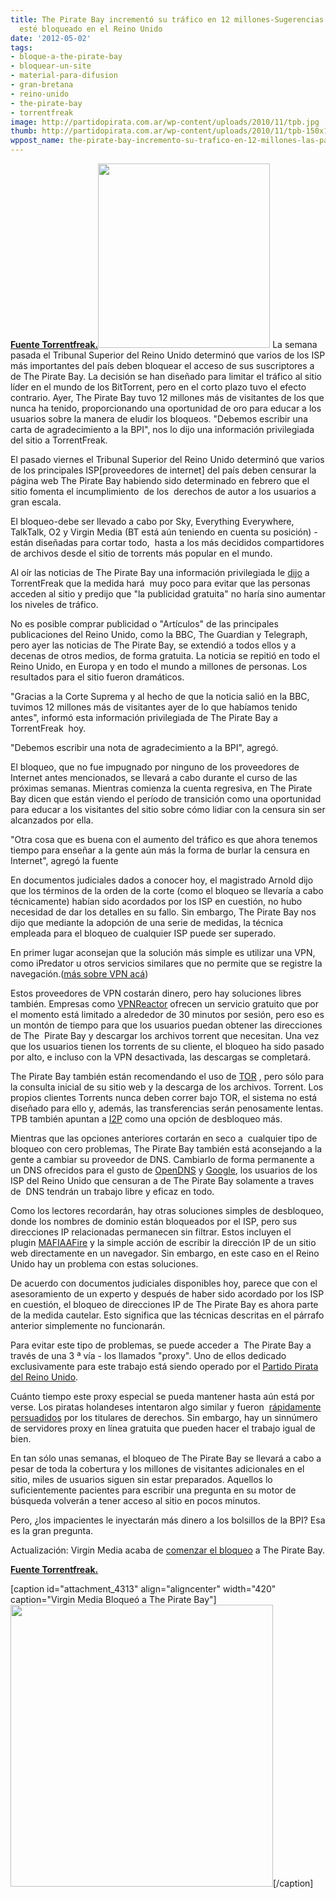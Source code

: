 ```yaml
---
title: The Pirate Bay incrementó su tráfico en 12 millones-Sugerencias para cuando
  esté bloqueado en el Reino Unido
date: '2012-05-02'
tags:
- bloque-a-the-pirate-bay
- bloquear-un-site
- material-para-difusion
- gran-bretana
- reino-unido
- the-pirate-bay
- torrentfreak
image: http://partidopirata.com.ar/wp-content/uploads/2010/11/tpb.jpg
thumb: http://partidopirata.com.ar/wp-content/uploads/2010/11/tpb-150x150.jpg
wppost_name: the-pirate-bay-incremento-su-trafico-en-12-millones-las-participaciones-de-los-paises-donde-fue-bloqueado
---
```


<strong><a href="https://torrentfreak.com/pirate-bay-enjoys-12-million-traffic-boost-shares-unblocking-tips-120502/" target="_blank">Fuente Torrentfreak.</a></strong><a href="http://partidopirata.com.ar/wp-content/uploads/2010/11/tpb.jpg"><img class="alignright size-full wp-image-243" title="The Pirate Bay" src="http://partidopirata.com.ar/wp-content/uploads/2010/11/tpb.jpg" alt="" width="275" height="295" /></a>
La semana pasada el Tribunal Superior del Reino Unido determinó que varios de los ISP más importantes del país deben bloquear el acceso de sus suscriptores a de The Pirate Bay. La decisión se han diseñado para limitar el tráfico al sitio líder en el mundo de los BitTorrent, pero en el corto plazo tuvo el efecto contrario. Ayer, The Pirate Bay tuvo 12 millones más de visitantes de los que nunca ha tenido, proporcionando una oportunidad de oro para educar a los usuarios sobre la manera de eludir los bloqueos. "Debemos escribir una carta de agradecimiento a la BPI", nos lo dijo una información privilegiada del sitio a TorrentFreak.

El pasado viernes el Tribunal Superior del Reino Unido determinó que varios de los principales ISP[proveedores de internet] del país deben censurar la página web The Pirate Bay habiendo sido determinado en febrero que el sitio fomenta el incumplimiento  de los  derechos de autor a los usuarios a gran escala.

El bloqueo-debe ser llevado a cabo por Sky, Everything Everywhere, TalkTalk, O2 y Virgin Media (BT está aún teniendo en cuenta su posición) - están diseñadas para cortar todo,  hasta a los más decididos compartidores de archivos desde el sitio de torrents más popular en el mundo.

Al oír las noticias de The Pirate Bay una información privilegiada le <a href="http://torrentfreak.com/uk-isps-must-censor-the-pirates-bay-high-court-rules-120430/">dijo</a> a TorrentFreak que la medida hará  muy poco para evitar que las personas acceden al sitio y predijo que "la publicidad gratuita" no haría sino aumentar los niveles de tráfico.

No es posible comprar publicidad o "Artículos" de las principales publicaciones del Reino Unido, como la BBC, The Guardian y Telegraph, pero ayer las noticias de The Pirate Bay, se extendió a todos ellos y a decenas de otros medios, de forma gratuita. La noticia se repitió en todo el Reino Unido, en Europa y en todo el mundo a millones de personas. Los resultados para el sitio fueron dramáticos.

"Gracias a la Corte Suprema y al hecho de que la noticia salió en la BBC, tuvimos 12 millones más de visitantes ayer de lo que habíamos tenido antes", informó esta información privilegiada de The Pirate Bay a TorrentFreak  hoy.

"Debemos escribir una nota de agradecimiento a la BPI", agregó.

El bloqueo, que no fue impugnado por ninguno de los proveedores de Internet antes mencionados, se llevará a cabo durante el curso de las próximas semanas. Mientras comienza la cuenta regresiva, en The Pirate Bay dicen que están viendo el período de transición como una oportunidad para educar a los visitantes del sitio sobre cómo lidiar con la censura sin ser alcanzados por ella.

"Otra cosa que es buena con el aumento del tráfico es que ahora tenemos tiempo para enseñar a la gente aún más la forma de burlar la censura en Internet", agregó la fuente

En documentos judiciales dados a conocer hoy, el magistrado Arnold dijo que los términos de la orden de la corte (como el bloqueo se llevaría a cabo técnicamente) habían sido acordados por los ISP en cuestión, no hubo necesidad de dar los detalles en su fallo. Sin embargo, The Pirate Bay nos dijo que mediante la adopción de una serie de medidas, la técnica empleada para el bloqueo de cualquier ISP puede ser superado.

En primer lugar aconsejan que la solución más simple es utilizar una VPN, como iPredator u otros servicios similares que no permite que se registre la navegación.(<a href="http://partidopirata.com.ar/4310/jovenes-que-comparten-archivos-le-responden-a-las-duras-leyes-mediante-la-compra-de-una-vpn-navegar-anonimo">más sobre VPN acá</a>)

Estos proveedores de VPN costarán dinero, pero hay soluciones libres también. Empresas como <a href="https://www.vpnreactor.com/default.aspx">VPNReactor</a> ofrecen un servicio gratuito que por el momento está limitado a alrededor de 30 minutos por sesión, pero eso es un montón de tiempo para que los usuarios puedan obtener las direcciones de The  Pirate Bay y descargar los archivos torrent que necesitan. Una vez que los usuarios tienen los torrents de su cliente, el bloqueo ha sido pasado por alto, e incluso con la VPN desactivada, las descargas se completará.

The Pirate Bay también están recomendando el uso de <a href="https://www.torproject.org/">TOR</a> , pero sólo para la consulta inicial de su sitio web y la descarga de los archivos. Torrent. Los propios clientes Torrents nunca deben correr bajo TOR, el sistema no está diseñado para ello y, además, las transferencias serán penosamente lentas. TPB también apuntan a <a href="http://www.i2p2.de/">I2P</a> como una opción de desbloqueo más.

Mientras que las opciones anteriores cortarán en seco a  cualquier tipo de bloqueo con cero problemas, The Pirate Bay también está aconsejando a la gente a cambiar su proveedor de DNS. Cambiarlo de forma permanente a un DNS ofrecidos para el gusto de <a href="http://use.opendns.com/">OpenDNS</a> y <a href="https://developers.google.com/speed/public-dns/docs/using#setup">Google</a>, los usuarios de los ISP del Reino Unido que censuran a de The Pirate Bay solamente a traves de  DNS tendrán un trabajo libre y eficaz en todo.

Como los lectores recordarán, hay otras soluciones simples de desbloqueo, donde los nombres de dominio están bloqueados por el ISP, pero sus direcciones IP relacionadas permanecen sin filtrar. Estos incluyen el plugin <a href="http://www.mafiaafire.com/download.php">MAFIAAFire</a> y la simple acción de escribir la dirección IP de un sitio web directamente en un navegador. Sin embargo, en este caso en el Reino Unido hay un problema con estas soluciones.

De acuerdo con documentos judiciales disponibles hoy, parece que con el asesoramiento de un experto y después de haber sido acordado por los ISP en cuestión, el bloqueo de direcciones IP de The Pirate Bay es ahora parte de la medida cautelar. Esto significa que las técnicas descritas en el párrafo anterior simplemente no funcionarán.

Para evitar este tipo de problemas, se puede acceder a  The Pirate Bay a través de una 3 ª vía - los llamados "proxy". Uno de ellos dedicado exclusivamente para este trabajo está siendo operado por el <a href="https://tpb.pirateparty.org.uk/">Partido Pirata del Reino Unido</a>.

Cuánto tiempo este proxy especial se pueda mantener hasta aún está por verse. Los piratas holandeses intentaron algo similar y fueron  <a href="http://torrentfreak.com/anti-piracy-group-asks-court-to-gag-the-pirate-party-120425/">rápidamente persuadidos</a> por los titulares de derechos. Sin embargo, hay un sinnúmero de servidores proxy en línea gratuita que pueden hacer el trabajo igual de bien.

En tan sólo unas semanas, el bloqueo de The Pirate Bay se llevará a cabo a pesar de toda la cobertura y los millones de visitantes adicionales en el sitio, miles de usuarios siguen sin estar preparados. Aquellos lo suficientemente pacientes para escribir una pregunta en su motor de búsqueda volverán a tener acceso al sitio en pocos minutos.

Pero, ¿los impacientes le inyectarán más dinero a los bolsillos de la BPI? Esa es la gran pregunta.

Actualización: Virgin Media acaba de <a href="http://torrentfreak.com/virgin-media-starts-blocking-the-pirate-bay-120502/">comenzar el bloqueo</a> a The Pirate Bay.

<strong><a href="https://torrentfreak.com/pirate-bay-enjoys-12-million-traffic-boost-shares-unblocking-tips-120502/" target="_blank">Fuente Torrentfreak.</a></strong>

[caption id="attachment_4313" align="aligncenter" width="420" caption="Virgin Media Bloqueó a The Pirate Bay"]<a href="http://partidopirata.com.ar/wp-content/uploads/2012/05/virgin-media-tpb-block.jpg"><img class="size-full wp-image-4313" title="virgin-media-tpb-block" src="http://partidopirata.com.ar/wp-content/uploads/2012/05/virgin-media-tpb-block.jpg" alt="" width="420" height="451" /></a>[/caption]
